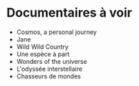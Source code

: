 # Documentaires à voir

- Cosmos, a personal journey
- Jane
- Wild Wild Country
- Une espèce à part
- Wonders of the universe
- L'odyssée interstellaire
- Chasseurs de mondes
